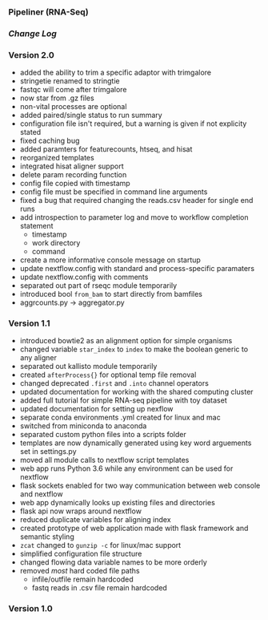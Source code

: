 ### Pipeliner (RNA-Seq)
### *Change Log*

### Version 2.0

- added the ability to trim a specific adaptor with trimgalore
- stringetie renamed to stringtie
- fastqc will come after trimgalore
- now star from .gz files
- non-vital processes are optional
- added paired/single status to run summary
- configuration file isn't required, but a warning is given if not explicity stated
- fixed caching bug
- added paramters for featurecounts, htseq, and hisat
- reorganized templates
- integrated hisat aligner support
- delete param recording function
- config file copied with timestamp
- config file must be specified in command line arguments
- fixed a bug that required changing the reads.csv header for single end runs
- add introspection to parameter log and move to workflow completion statement
	- timestamp
	- work directory
	- command
- create a more informative console message on startup
- update nextflow.config with standard and process-specific paramaters
- update nextflow.config with comments
- separated out part of rseqc module temporarily
- introduced bool `from_bam` to start directly from bamfiles
- aggrcounts.py -> aggregator.py

### Version 1.1

- introduced bowtie2 as an alignment option for simple organisms
- changed variable `star_index` to `index` to make the boolean generic to any aligner
- separated out kallisto module temporarily
- created `afterProcess{}` for optional temp file removal
- changed deprecated `.first` and `.into` channel operators
- updated documentation for working with the shared computing cluster 
- added full tutorial for simple RNA-seq pipeline with toy dataset
- updated documentation for setting up nexflow
- separate conda environments .yml created for linux and mac
- switched from miniconda to anaconda
- separated custom python files into a scripts folder
- templates are now dynamically generated using key word arguements set in settings.py
- moved all module calls to nextflow script templates
- web app runs Python 3.6 while any environment can be used for nextflow
- flask sockets enabled for two way communication between web console and nextflow
- web app dynamically looks up existing files and directories
- flask api now wraps around nextflow
- reduced duplicate variables for aligning index
- created prototype of web application made with flask framework and semantic styling
- `zcat` changed to `gunzip -c` for linux/mac support 
- simplified configuration file structure
- changed flowing data variable names to be more orderly
- removed *most* hard coded file paths
	- infile/outfile remain hardcoded
	- fastq reads in .csv file remain hardcoded

### Version 1.0